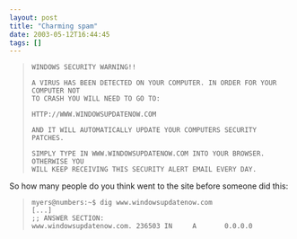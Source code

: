 ```yaml
---
layout: post
title: "Charming spam"
date: 2003-05-12T16:44:45
tags: []
---
```


>
>     WINDOWS SECURITY WARNING!!
>
>     A VIRUS HAS BEEN DETECTED ON YOUR COMPUTER. IN ORDER FOR YOUR COMPUTER NOT
>     TO CRASH YOU WILL NEED TO GO TO:
>
>     HTTP://WWW.WINDOWSUPDATENOW.COM
>
>     AND IT WILL AUTOMATICALLY UPDATE YOUR COMPUTERS SECURITY PATCHES.
>
>     SIMPLY TYPE IN WWW.WINDOWSUPDATENOW.COM INTO YOUR BROWSER. OTHERWISE YOU
>     WILL KEEP RECEIVING THIS SECURITY ALERT EMAIL EVERY DAY.
>

So how many people do you think went to the site before someone did this:

>
>     myers@numbers:~$ dig www.windowsupdatenow.com
>     [...]
>     ;; ANSWER SECTION:
>     www.windowsupdatenow.com. 236503 IN     A       0.0.0.0
>
